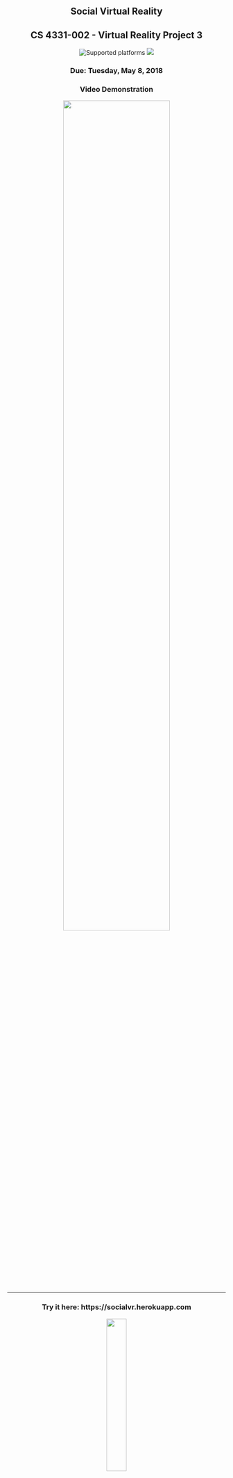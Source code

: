 <h2 align="center">Social Virtual Reality</h2>
<h2 align="center">CS 4331-002 - Virtual Reality Project 3</h2>
<p align="center"><img src="https://img.shields.io/badge/platform-Web-blue.svg" alt="Supported platforms">
<a href="https://aframe.io/"><img src="https://img.shields.io/badge/WebVR-A--Frame-ef2d5e.png"/></a></p>
<h3 align="center">Due: Tuesday, May 8, 2018</h3>
<h3 align="center">Video Demonstration</h3>

<p align="center">
  <a href="https://youtu.be/0L-9mx_iczQ"><img width="70%" height="70%" src="https://i.imgur.com/9g1xs4z.png"></a>
</p>

***

<h3 align="center">
	Try it here: https://socialvr.herokuapp.com
</h3>

<p align="center">
  <img width="30%" height="30%" src="https://www.drupal.org/files/project-images/download_6.png">
</p>

<p align="center">
  <h3>Report</h3>
</p>


- For Project 3 of this course, we proposed that we utilize A-Frame for WebGL based Virtual Reality and AR.js for WebGL based Augmented Reality to provide users with a multiplayer social interaction environment. This multiuser environment would allow users to access and experience data (i.e videos, photos and webpages) with other users at the same time. The AR aspect of our application would be more of a supplement to the online Web Application. Augmented Reality markers generated with AR.js would contain supplementary data (bookmarks/links) for users of our web application. We believed this could be achieved by making API calls using JavaScript. We would mainly like our program to function on mobile devices (i.e. Android, iPhone, Windows Phone). Our team consists of two members; Simon Woldemichael and Xujia Wu. Links to potential libraries and free API's to be used are linked below.

<p align="center"><strong><u>Note: In the proposal, we stated that we would be using AR.js as a supplement to the assignment, but as advised in previous projects, we should keep the application contained within itself and should not apply the use of external features that only complement the application and are not core aspects of it. We, therefore, did not use AR.js</u></strong></p>

### Quick Start!
  - To run our application locally do the following
    1. Clone this repository: `git clone https://www.github.com/carolywu/VR_Project_3.git`
    2. Change directories into the project: `cd VR_Project_3`
    3. Assuming you have Node.js and NPM installed run: `npm install`
    4. Then start the WebRTC server: `node server/easyrtc-server.js`
    5. Navigate to localhost:8081

  - If you would like to change what port the program runs on, set the `PORT` environment variable or change 8081 in [this](https://github.com/carolynwu/VR_Project_3/blob/a4840491589005ee7e0cd095224146313f3e4bfc/server/easyrtc-server.js#L12) line to your preferred port.

### Tools Used
  - [A-Frame](https://aframe.io/) :a:
  - [Youtube API](https://developers.google.com/youtube/iframe_api_reference) :fast_forward:
  - [Twitter API](https://dev.twitter.com/web/javascript) :baby_chick:
  - [Node.js](https://nodejs.org/en/) :checkered_flag: (used to serve the Web Real Time Connection environment)
  - [Material Design Lite](https://getmdl.io/) :milky_way:

### Contributors
  - [Xujia Wu](https://github.com/carolynwu)
  - [Simon Woldemichael](https://github.com/swoldemi)

### Work Distribution
  - Xujia: Front-end Integration
  - Simon: Back-end Integration

### We learned....
  - The intricacies of real time communication within a virtual reality environment
  - Just how extreme library compatibility issues can be
  - API calling with JavaScript
  - [Material design concepts](https://material.io/guidelines/)
  - Multi-component event listener registration
	- If you have registered 1 component to the DOM and want to make multiple instances of that component, you cannot add duplicate event listeners to separate instances of the same component. :question:
  - Don't plan on doing something complicated with an early-stages library using external dependencies and plugins that are basically untested and are not very beginner friendly :grimacing:

### Biggest issues
  - HUGE: The following error
	  ```
	  Cross-Origin Request Blocked:
	  The Same Origin Policy disallows reading the remote resource at %RESOURCE%.
	  This can be fixed by moving the resource to the same domain or enabling CORS.
	  ```
	means we can't update the content of our <a-scene> components with data that doesn't exist on our domain. So, adding images and videos from anywhere outside of the local scope of the application, 100% of the time, is not possible.
	[WITHOUT this Chrome plugin that enables the Same Origin Policy](https://chrome.google.com/webstore/detail/allow-control-allow-origi/nlfbmbojpeacfghkpbjhddihlkkiljbi?hl=en)
  - We expect to have the same device compatibility issues that occurred during the first project that was completed for this course.
  - Compability
  - The 'beta-ness' of A-Frame caused problems when we tried to use custom components that were only tested using earlier versions of A-Frame (i.e. v0.6.1 & v.7.1.0)
  - Setting up Node to support a WebRTC server
  - YouTube's API prevents dynamic sourcing of videos to inner canvas elements and A-Frame is unable to draw an embed or live video stream into the scene
  - Rendering text to the scene is computationally expensive enough, rendering videos is nearly impossible
  - Attempting to `<i-frame></i-frame>` a YouTube embed instead of sourcing it with <a-video></a-video> is impossible by the limitations of the library
  - The boilerplate practically set us up to run in circles, solving and causing problems until we decided to split all of the scenes up

### Limitations
  1. See the first entry under `Biggest issues`
  2. IMPORTANT: YouTube does not allow direct file access to their videos via their API. Because of this, we are unable to dynamically set videos. The function logic is simple:

```javascript
function updateVideo(ix){
	var selected_source = document.getElementById('urlstore'+ix).getAttribute('value');
	var play_video = document.querySelector('#videoPlayer');
	play_video.setAttribute('material.src', selected_source);
}
```

  - Depending on what video the user selected in the interface, depends on what source url is loaded into the video player. But because the URL must be a direct link, and YouTube doesn't give it's API users access to direct links, we cannot update the video player to play videos. Please see [this](https://stackoverflow.com/questions/46010205/a-frame-playing-a-youtube-video-on-a-plane), [this](https://aframe.io/docs/0.6.0/introduction/faq.html#can-i-render-youtube-videos-as-a-texture), and [this](https://stackoverflow.com/questions/36298195/how-to-render-youtube-videos-as-a-texture-in-a-frame) (by a lead A-Frame developer) for more details.

### Planned timeline
  - A Trello Board is being used to track the progress and development of this project:
    - https://trello.com/b/GRBMbBuo/cs-4331-002-virtual-reality-project-3

### External asset sources
  - [A-Frame Material Design Plugin](https://github.com/etiennepinchon/aframe-material)
  - [Networked A-Frame](https://github.com/networked-aframe/networked-aframe)
  - [A-Rounded components](https://github.com/etiennepinchon/aframe-rounded)
  - [A-Environment component](https://github.com/feiss/aframe-environment-component)
  - [A-Room component](https://www.npmjs.com/package/aframe-room-component)
  - [A-Frame fonts](https://github.com/etiennepinchon/aframe-fonts/tree/master/fonts)
  - [TV Model (Google Poly)](https://poly.google.com/view/2flJebZTUrg)
  - [Song 1](https://www.youtube.com/watch?v=96YCJaUFxaM)
  - [Song 2](https://www.youtube.com/watch?v=6FhYXf9vp6w)
  - [Song 3](https://www.youtube.com/watch?v=7ZguAEoNpZw)

### References
  - Please visit our [Trello Board](https://trello.com/b/GRBMbBuo/cs-4331-002-virtual-reality-project-3) to see references and sources

<h2 align="center">Features</h2>
<h3 align="center">Starting Scene</h3>

  - After the user has selected a room and username, they will be loaded into the hub scene where they will be asked to select a portal to be transfered to another, much more interactive, scene.
<p align="center">
  <img width="90%" height="90%" src="https://imgur.com/IesuYy4.gif">
</p>

<h3 align="center">Multiuser Experience (current limited)</h3>

  - Since we made use of the Networked-AFrame plugin, scenes can be used as rooms. Since we also use the dynamic-rooms component, separate rooms can be created on the server that can be joined. Currently, this is only supported on the first level, and a majority of the components need to be synced to the RTC environment. Syncing components, custom or built-in is very tedious and didn't seem very efficient to do manually. (Notice in the screenshot below that the rotation of 2 players is not synced quickly enough, so it looks like the other player is facing the other way)
<p align="center">
  <img width="90%" height="90%" src="https://imgur.com/I6bliQd.gif">
</p>
<h3 align="center">Material Design Aesthetic :milky_way:</h3>

<p align="center">
  <img width="90%" height="90%" src="https://i.imgur.com/2rX3zDV.png">
</p>
<ul>
  <li>In using the Material Design Lite JavaScript library, we were able to make visually appealing front-end components. The MDL library, as many people know, allows users to create Google-esque (Material Design) webpage components. Material design is defined as <a href="https://material.io/design/introduction/">a visual language that synthesizes the classic principles of good design with the innovation of technology and science</a>. Our color schemes, room and username selection page, interface buttons, keyboard, input boxes, and rounded components all follow the "visual language" of Material Design.</li>
<br>
	<li>Here is our Login Screen. The background container uses <a href="https://github.com/VincentGarreau/particles.js/">Particles.js</a>.</li>
</ul>
<p align="center">
  <img width="90%" height="90%" src="https://imgur.com/X1qMogX.gif">
</p>
<ul>
  <li>After clicking 'Let's Go!' on the login page, the user will be taken to the Hub scene where they will be able to view the buttons for the paricular API's.</li>
 </ul>
<h3 align="center">YouTube API Interface :fast_forward:</h3>
<ul>
  <li><mark>Notice: Since it is impossible to directlys stream videos from YouTube into A-Frame without proxying the videos using external frameworks, we are currently only playing 3 test videos that have been pre-downloaded from YouTube.</mark> In the YouTube scene of our project, users are able to search for videos through YouTube's API. The interface shows the 3 most relevant videos returned by the database. We provide an API key in the application, but to get your own API key go <a href="https://developers.google.com/youtube/v3/">here</a>.</li>
</ul>
<p align="center">
  <img width="90%" height="90%" src="https://i.imgur.com/Vpx2lvc.gif">
</p>

<h3 align="center">Chat board (early alpha) :iphone:</h3>

  - In this scene, the user can type and send messages to a board within the scene. This scene was mostly just to see if we could send asynchronous messages through the server, but once again setting up scynced components turned out to be much more complicated than we expected.

<p align="center">
  <img width="90%" height="90%" src="https://i.imgur.com/W7VzYHj.gif">
</p>
<h3 align="center">Flickr API Interface :baby_chick:</h3>
<ul>
 <li>In the Flickr scene, users are able to search for images through Flickr's API. The interface returns 12 images related tot he tag that the user types using the keyboard in the scene. We provide an API key in the application, but to get your own API key (Yahoo account require) go <a href="https://www.flickr.com/services/api/misc.api_keys.html">here</a>.</li>
</ul>
<p align="center">
  <img width="90%" height="90%" src="https://imgur.com/JWRSvbk.gif">
</p>

<h2 align="center">Concepts Worth Noting :book:</h2>

<h3 align="center">Linear Interpolation :chart_with_upwards_trend:</h3>

  - For objects and components to be synced across Real-Time Communication (WebRTC), they need to be interpolated. Linear interpolation is a mathematical concept in which data points, in this case the position, rotation and other attributes of an A-Frame component, are curve fitted using linear polynomials to construct a new accurate and dynamically multivariate. This means, even in a 3D scene, the linear change will be smooth and clear. This is of course favorable to a choppy or laggy VR scene as this could cause motion sickness. <a href="https://en.wikipedia.org/wiki/Linear_interpolation">(Source)</a>

<p align="center">
  <img width="90%" height="90%" src="http://i.giphy.com/26xBP0MH0KHaCrhE4.gif">
</p>


> Credit for external components and JavaScript API wrappers go to their respective owners and creators :thumbsup:
